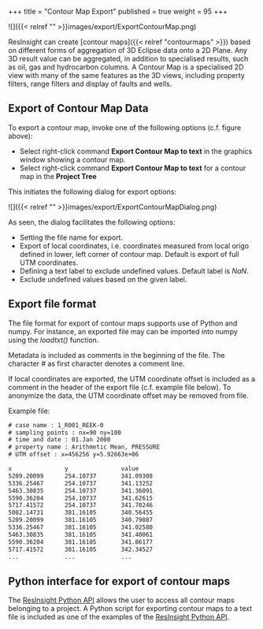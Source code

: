 +++
title = "Contour Map Export"
published = true
weight = 95
+++

![]({{< relref "" >}}images/export/ExportContourMap.png)

ResInsight can create [contour maps]({{< relref "contourmaps" >}}) based on different forms of aggregation of 3D Eclipse data onto a 2D Plane. Any 3D result value can be aggregated, in addition to specialised results, such as oil, gas and hydrocarbon columns. A Contour Map is a specialised 2D view with many of the same features as the 3D views, including property filters, range filters and display of faults and wells. 


## Export of Contour Map Data

To export a contour map, invoke one of the following options (c.f. figure above):

- Select right-click command **Export Contour Map to text** in the graphics window showing a contour map.
- Select right-click command **Export Contour Map to text** for a contour map in the **Project Tree**

This initiates the following dialog for export options:

![]({{< relref "" >}}images/export/ExportContourMapDialog.png)

As seen, the dialog facilitates the following options: 

- Setting the file name for export.
- Export of local coordinates, i.e. coordinates measured from local origo defined in lower, left corner of contour map. Default is export of full UTM coordinates.
- Defining a text label to exclude undefined values. Default label is *NaN*.
- Exclude undefined values based on the given label. 



## Export file format

The file format for export of contour maps supports use of Python and numpy. For instance, an exported file may can be imported into numpy using the *loadtxt()* function. 

Metadata is included as comments in the beginning of the file. The character *#* as first character denotes a comment line.

If local coordinates are exported, the UTM coordinate offset is included as a comment in the header of the export file (c.f. example file below).
To anonymize the data, the UTM coordinate offset may be removed from file.

Example file:
```txt
# case name : 1_R001_REEK-0
# sampling points : nx=90 ny=100
# time and date : 01.Jan 2000
# property name : Arithmetic Mean, PRESSURE
# UTM offset : x=456256 y=5.92663e+06

x               y               value    
5209.20099      254.10737       341.09308
5336.25467      254.10737       341.13252
5463.30835      254.10737       341.36091
5590.36204      254.10737       341.62615
5717.41572      254.10737       341.70246
5082.14731      381.16105       340.56455
5209.20099      381.16105       340.79087
5336.25467      381.16105       341.02580
5463.30835      381.16105       341.40061
5590.36204      381.16105       341.86177
5717.41572      381.16105       342.34527
...             ...             ...
```

## Python interface for export of contour maps

The [ResInsight Python API](https://api.resinsight.org) allows the user to access all contour maps belonging to a project.
A Python script for exporting contour maps to a text file is included as one of the examples of the
[ResInsight Python API](https://api.resinsight.org).

